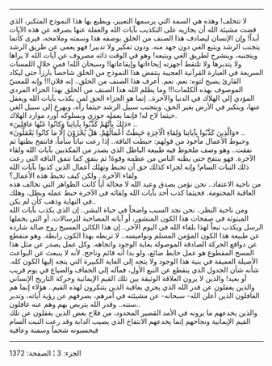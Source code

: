 ------------------------------------------------------------------------

لا تتخلف! وهذه هي السمة التي يرسمها التعبير، ويطبع بها هذا النموذج
المتكبر، الذي قضت مشيئة الله أن يجازيه على التكذيب بآيات الله والغفلة
عنها بصرفه عن هذه الآيات أبداً! وإن الإنسان ليصادف هذا الصنف من الخلق
بوصفه هذا وسمته وملامحه، فيرى كأنما يتجنب الرشد ويتبع الغي دون جهد منه.
ودون تفكير ولا تدبير! فهو يعمى عن طريق الرشد ويتجنبه، وينشرح لطريق الغي
ويتبعه! وهو في الوقت ذاته مصروف عن آيات الله لا يراها ولا يتدبرها ولا
تلتقط أجهزته إيحاءاتها وإيقاعاتها! وسبحان الله! فمن خلال اللمسات السريعة
في العبارة القرآنية العجيبة ينتفض هذا النموذج من الخلق شاخصاً بارزاً حتى
ليكاد القارئ يصيح لتوه: نعم. نعم. أعرف هذا الصنف من الخلق.. إنه فلان!!!
وإنه للمعنيّ الموصوف بهذه الكلمات!!! وما يظلم الله هذا الصنف من الخلق
بهذا الجزاء المردي المؤدي إلى الهلاك في الدنيا والآخرة.. إنما هو الجزاء
الحق لمن يكذب بآيات الله ويغفل عنها، ويتكبر في الأرض بغير الحق، ويتجنب
سبيل الرشد حيثما رآه، ويهرع إلى سبيل الغي حيثما لاح له! فإنما بعمله جوزي
وبسلوكه أورد موارد الهلاك.  
«ذلِكَ بِأَنَّهُمْ كَذَّبُوا بِآياتِنا وَكانُوا عَنْها غافِلِينَ» ..  
«وَالَّذِينَ كَذَّبُوا بِآياتِنا وَلِقاءِ الْآخِرَةِ حَبِطَتْ أَعْمالُهُمْ. هَلْ يُجْزَوْنَ إِلَّا ما كانُوا
يَعْمَلُونَ» ..  
وحبوط الأعمال مأخوذ من قولهم: حبطت الناقة.. إذا رعت نباتاً ساماً، فانتفخ
بطنها ثم نفقت.. وهو وصف ملحوظ فيه طبيعة الباطل الذي يصدر من المكذبين
بآيات الله ولقاء الآخرة. فهو ينتفخ حتى يظنه الناس من عظمة وقوةَ! ثم ينفق
كما تنفق الناقة التي رعت ذلك النبات السام! وإنه لجزاء كذلك حق أن تحبط
وتهلك أعمال الذين كذبوا بآيات الله ولقاء الآخرة.. ولكن كيف تحبط هذه
الأعمال؟  
من ناحية الاعتقاد.. نحن نؤمن بصدق وعيد الله لا محالة أياً كانت الظواهر
التي تخالف هذه العاقبة المحتومة. فحيثما كذب أحد بآيات الله ولقائه في
الآخرة حبط عمله وبطل، وهلك في النهاية وذهب كأن لم يكن..  
ومن ناحية النظر.. نحن نجد السبب واضحاً في حياة البشر.. إن الذي يكذب بآيات
الله المبثوثة في صفحات هذا الكون المنشور، أو آياته المصاحبة للرسالات، أو
التي يحملها الرسل ويكذب تبعاً لهذا بلقاء الله في اليوم الآخر.. إن هذا
الكائن المسيخ روح ضالة شاردة عن طبيعة هذا الكون المؤمن المسلم ونواميسه..
لا تربطه بهذا الكون رابطة. وهو منقطع عن دوافع الحركة الصادقة الموصولة
بغاية الوجود واتجاهه. وكل عمل يصدر عن مثل هذا المسخ المقطوع هو عمل حابط
ضائع، ولو بدا أنه قائم وناجح. لأنه لا ينبعث عن البواعث الأصيلة العميقة
في بنية هذا الوجود ولا يتجه إلى الغاية الكبيرة التي يتجه إليها الكون
كله. شأنه شأن الجدول الذي ينقطع عن النبع الأول، فمآله إلى الجفاف والضياع
في يوم قريب أو بعيد! والذين لا يرون العلاقة الوثيقة بين تلك القيم
الإيمانية وحركة التاريخ الإنساني والذين يغفلون عن قدر الله الذي يجري
بعاقبة الذين يتنكرون لهذه القيم.. هؤلاء إنما هم الغافلون الذين أعلن
الله- سبحانه- عن مشيئته في أمرهم، بصرفهم عن رؤية آياته، وتدبر سننه..
وقدر الله يتربص بهم وهم عنه غافلون..  
والذين يخدعهم ما يرونه في الأمد القصير المحدود، من فلاح بعض الذين يغفلون
عن تلك القيم الإيمانية ونجاحهم إنما يخدعهم الانتفاخ الذي يصيب الدابة وقد
رعت النبت السام فيحسبونه شحماً وسمنة وعافية

------------------------------------------------------------------------

الجزء: 3 ¦ الصفحة: 1372
